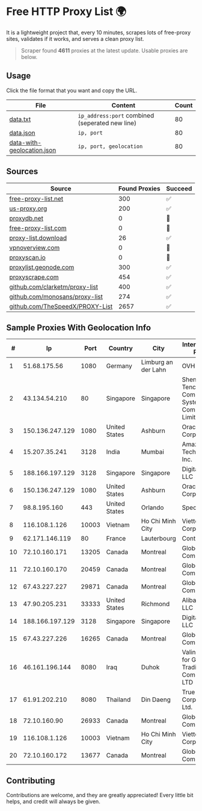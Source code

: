 
# Free HTTP Proxy List 🌍

It is a lightweight project that, every 10 minutes, scrapes lots of free-proxy sites, validates if it works, and serves a clean proxy list.


> Scraper found **4611** proxies at the latest update. Usable proxies are below.

## Usage

Click the file format that you want and copy the URL.


|File|Content|Count|
|----|-------|-----|
|[data.txt](https://raw.githubusercontent.com/themiralay/Proxy-List-World/master/data.txt)|`ip_address:port` combined (seperated new line)|80|
|[data.json](https://raw.githubusercontent.com/themiralay/Proxy-List-World/master/data.json)|`ip, port`|80|
|[data-with-geolocation.json](https://raw.githubusercontent.com/themiralay/Proxy-List-World/master/data-with-geolocation.json)|`ip, port, geolocation`|80|

## Sources

|Source|Found Proxies|Succeed|
|------|-------------|-------|
|[free-proxy-list.net](https://free-proxy-list.net)|300|✅|
|[us-proxy.org](https://www.us-proxy.org)|200|✅|
|[proxydb.net](http://proxydb.net)|0|🚫|
|[free-proxy-list.com](https://free-proxy-list.com/?page=&port=&type%5B%5D=http&type%5B%5D=https&up_time=0&search=Search)|0|🚫|
|[proxy-list.download](https://www.proxy-list.download/HTTP)|26|✅|
|[vpnoverview.com](https://vpnoverview.com/privacy/anonymous-browsing/free-proxy-servers)|0|🚫|
|[proxyscan.io](https://www.proxyscan.io)|0|🚫|
|[proxylist.geonode.com](https://proxylist.geonode.com/api/proxy-list?limit=300&page=1&sort_by=lastChecked&sort_type=desc&protocols=http,https)|300|✅|
|[proxyscrape.com](https://api.proxyscrape.com/v2/?request=displayproxies&protocol=http&timeout=10000&country=all&ssl=all&anonymity=all)|454|✅|
|[github.com/clarketm/proxy-list](https://raw.githubusercontent.com/clarketm/proxy-list/master/proxy-list-raw.txt)|400|✅|
|[github.com/monosans/proxy-list](https://raw.githubusercontent.com/monosans/proxy-list/main/proxies/http.txt)|274|✅|
|[github.com/TheSpeedX/PROXY-List](https://raw.githubusercontent.com/TheSpeedX/PROXY-List/master/http.txt)|2657|✅|


## Sample Proxies With Geolocation Info

|#|Ip|Port|Country|City|Internet Service Provider|
|-|--|----|-------|----|-------------------------|
|1|51.68.175.56|1080|Germany|Limburg an der Lahn|OVH SAS|
|2|43.134.54.210|80|Singapore|Singapore|Shenzhen Tencent Computer Systems Company Limited|
|3|150.136.247.129|1080|United States|Ashburn|Oracle Corporation|
|4|15.207.35.241|3128|India|Mumbai|Amazon Technologies Inc.|
|5|188.166.197.129|3128|Singapore|Singapore|DigitalOcean, LLC|
|6|150.136.247.129|1080|United States|Ashburn|Oracle Corporation|
|7|98.8.195.160|443|United States|Orlando|Spectrum|
|8|116.108.1.126|10003|Vietnam|Ho Chi Minh City|Viettel Corporation|
|9|62.171.146.119|80|France|Lauterbourg|Contabo GmbH|
|10|72.10.160.171|13205|Canada|Montreal|GloboTech Communications|
|11|72.10.160.170|20459|Canada|Montreal|GloboTech Communications|
|12|67.43.227.227|29871|Canada|Montreal|GloboTech Communications|
|13|47.90.205.231|33333|United States|Richmond|Alibaba.com LLC|
|14|188.166.197.129|3128|Singapore|Singapore|DigitalOcean, LLC|
|15|67.43.227.226|16265|Canada|Montreal|GloboTech Communications|
|16|46.161.196.144|8080|Iraq|Duhok|Valin Company for General Trading and Communication LTD|
|17|61.91.202.210|8080|Thailand|Din Daeng|True Internet Corporation CO. Ltd.|
|18|72.10.160.90|26933|Canada|Montreal|GloboTech Communications|
|19|116.108.1.126|10003|Vietnam|Ho Chi Minh City|Viettel Corporation|
|20|72.10.160.172|13677|Canada|Montreal|GloboTech Communications|



## Contributing

Contributions are welcome, and they are greatly appreciated! Every
little bit helps, and credit will always be given.

